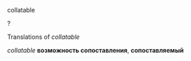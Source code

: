 collatable

?


Translations of _collatable_

_collatable_
**возможность сопоставления**, **сопоставляемый**